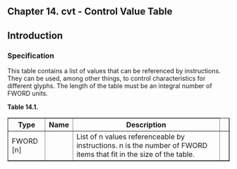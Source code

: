 <div xmlns="http://www.w3.org/1999/xhtml" role="" class="chapter"><div class="titlepage"><div><div><h2 class="title"><a name="chapter.cvt"></a>Chapter 14. cvt - Control Value Table</h2></div></div></div><div role="fragment" class="section"><div class="titlepage"><div><div><h2 class="title" style="clear: both"><a name="idm80798096832"></a>Introduction</h2></div></div></div><div role="specification" class="section"><div class="titlepage"><div><div><h3 class="title"><a name="section.14.1.1"></a>Specification</h3></div></div></div><p role="">This table contains a list of values that can be
          referenced by instructions. They can be used, among other
          things, to control characteristics for different glyphs. The
          length of the table must be an integral number of FWORD
          units.</p><div class="table"><a name="idm80798094464"></a><p class="title"><strong>Table 14.1. </strong></p><div class="table-contents"><table role="" class="table" border="1"><colgroup><col/><col/><col/><col/></colgroup><thead><tr><th role="">Type</th><th role="">Name</th><th role="">Description</th><td class="auto-generated"> </td></tr></thead><tbody><tr><td role="">FWORD [n]</td><td role=""> </td><td role="">List of n values referenceable by
	      instructions. n is the number of FWORD items that
	      fit in the size of the table.</td><td class="auto-generated"> </td></tr></tbody></table></div></div><br class="table-break"/></div></div></div>
